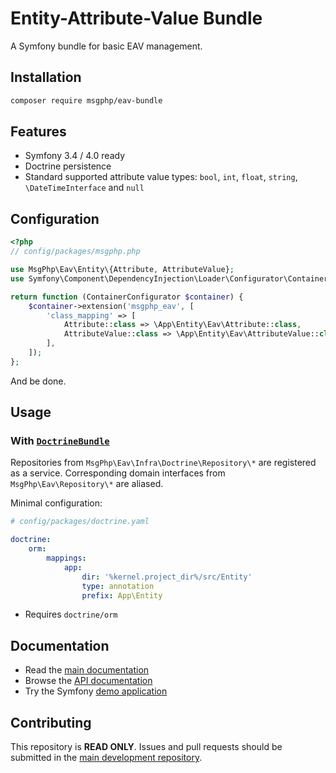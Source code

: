 # Entity-Attribute-Value Bundle

A Symfony bundle for basic EAV management.

## Installation

```bash
composer require msgphp/eav-bundle
```

## Features

- Symfony 3.4 / 4.0 ready
- Doctrine persistence
- Standard supported attribute value types: `bool`, `int`, `float`, `string`, `\DateTimeInterface` and `null`

## Configuration

```php
<?php
// config/packages/msgphp.php

use MsgPhp\Eav\Entity\{Attribute, AttributeValue};
use Symfony\Component\DependencyInjection\Loader\Configurator\ContainerConfigurator;

return function (ContainerConfigurator $container) {
    $container->extension('msgphp_eav', [
        'class_mapping' => [
            Attribute::class => \App\Entity\Eav\Attribute::class,
            AttributeValue::class => \App\Entity\Eav\AttributeValue::class,
        ],
    ]);
};
```

And be done.

## Usage

### With [`DoctrineBundle`](https://github.com/doctrine/DoctrineBundle)

Repositories from `MsgPhp\Eav\Infra\Doctrine\Repository\*` are registered as a service. Corresponding domain interfaces
from  `MsgPhp\Eav\Repository\*` are aliased.

Minimal configuration:

```yaml
# config/packages/doctrine.yaml

doctrine:
    orm:
        mappings:
            app:
                dir: '%kernel.project_dir%/src/Entity'
                type: annotation
                prefix: App\Entity
```

- Requires `doctrine/orm`

## Documentation

- Read the [main documentation](https://msgphp.github.io/docs/)
- Browse the [API documentation](https://msgphp.github.io/api/MsgPhp/EavBundle.html)
- Try the Symfony [demo application](https://github.com/msgphp/symfony-demo-app)

## Contributing

This repository is **READ ONLY**. Issues and pull requests should be submitted in the
[main development repository](https://github.com/msgphp/msgphp).
